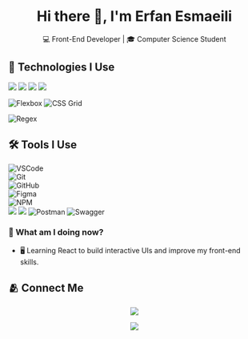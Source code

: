 <h1 align="center">Hi there 👋, I'm Erfan Esmaeili</h1>

<p align="center">
  💻 Front-End Developer | 🎓 Computer Science Student
</p>








## 🚀 Technologies I Use
<p align="left"> <img src="https://img.shields.io/badge/HTML5-E34F26?style=for-the-badge&logo=html5&logoColor=white" /> <img src="https://img.shields.io/badge/CSS3-1572B6?style=for-the-badge&logo=css3&logoColor=white" /> <img src="https://img.shields.io/badge/Bootstrap-7952B3?style=for-the-badge&logo=bootstrap&logoColor=white" /> <img src="https://img.shields.io/badge/JavaScript-F7DF1E?style=for-the-badge&logo=javascript&logoColor=black" /> </p>

![Flexbox](https://img.shields.io/badge/Flexbox-CSS-blueviolet?style=for-the-badge)
![CSS Grid](https://img.shields.io/badge/CSS%20Grid-CSS-blue?style=for-the-badge)
<p>
  
![Regex](https://img.shields.io/badge/Regex-e0e0e0?style=for-the-badge&logo=regex&logoColor=white)
</p>

## 🛠️ Tools I Use

![VSCode](https://img.shields.io/badge/VSCode-007ACC?style=for-the-badge&logo=visual-studio-code&logoColor=white)  
![Git](https://img.shields.io/badge/Git-F05032?style=for-the-badge&logo=git&logoColor=white)  
![GitHub](https://img.shields.io/badge/GitHub-181717?style=for-the-badge&logo=github&logoColor=white)  
![Figma](https://img.shields.io/badge/Figma-F24E1E?style=for-the-badge&logo=figma&logoColor=white)  
![NPM](https://img.shields.io/badge/NPM-%23CB3837.svg?style=for-the-badge&logo=npm&logoColor=white)  
  <img src="https://img.shields.io/badge/MongoDB-47A248?style=for-the-badge&logo=mongodb&logoColor=white" /> 
  <img src="https://img.shields.io/badge/Studio%203T-7C8D3C?style=for-the-badge&logo=studio3t&logoColor=white" />
![Postman](https://img.shields.io/badge/Postman-FF6C37?style=for-the-badge&logo=postman&logoColor=white)
![Swagger](https://img.shields.io/badge/Swagger-85EA2D?style=for-the-badge&logo=swagger&logoColor=white)


### 🧠 What am I doing now?
- 🖥️ Learning React to build interactive UIs and improve my front-end skills.





<h2>🫂 Connect Me</h2>
<p align=center>
  <a href='erfan.esmaili1382@gmail.com'>
  <img src='https://img.shields.io/badge/Gmail-send_message-blue?style=plastic&logo=Gmail&logoColor=red&labelColor=white&color=red'/>
</a>
 </p>
<p align=center>
<a href='https://t.me/hhtp132'>
  <img src='https://img.shields.io/badge/Telegram-send_message-blue?logo=telegram'/>
</a>
</p>



